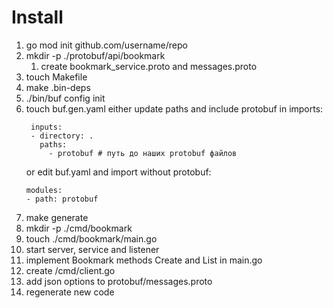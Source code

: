 # Install

1. go mod init github.com/username/repo
2. mkdir -p ./protobuf/api/bookmark
   1. create bookmark_service.proto and messages.proto
3. touch Makefile
4. make .bin-deps
5. ./bin/buf config init
6. touch buf.gen.yaml
   either update paths and include protobuf in imports: 
   ```
    inputs:
    - directory: .
      paths:
        - protobuf # путь до наших protobuf файлов
   ```
   or edit buf.yaml and import without protobuf:
   ```
   modules:
   - path: protobuf
   ```
7. make generate
8. mkdir -p ./cmd/bookmark
9. touch ./cmd/bookmark/main.go
10. start server, service and listener
11. implement Bookmark methods Create and List in main.go
12. create /cmd/client.go
13. add json options to protobuf/messages.proto 
14. regenerate new code
